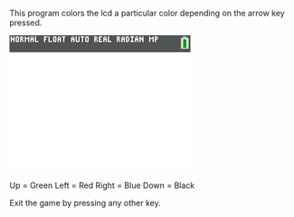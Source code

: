 This program colors the lcd a particular color depending on the arrow key pressed.

![](pixelcolors.png)

Up = Green
Left = Red
Right = Blue
Down = Black

Exit the game by pressing any other key.

